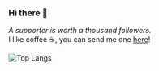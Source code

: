 ### Hi there 👋
_A supporter is worth a thousand followers._  <br/>I like coffee ☕, you can send me one [here](https://www.buymeacoffee.com/antoniafrey)!  <br/>

![Top Langs](https://github-readme-stats.vercel.app/api/top-langs/?username=thebughuntress&exclude_repo=AltaCV,CV&layout=compact)


<!--
**thisisalicee/thisisalicee** is a ✨ _special_ ✨ repository because its `README.md` (this file) appears on your GitHub profile.

Here are some ideas to get you started:

- 🔭 I’m currently working on ...
- 🌱 I’m currently learning ...
- 👯 I’m looking to collaborate on ...
- 🤔 I’m looking for help with ...
- 💬 Ask me about ...
- 📫 How to reach me: ...
- 😄 Pronouns: ...
- ⚡ Fun fact: ...
-->
